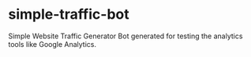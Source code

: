# simple-traffic-bot
Simple Website Traffic Generator Bot generated for testing the analytics tools like Google Analytics.
